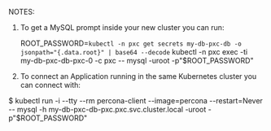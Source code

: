 NOTES:
1. To get a MySQL prompt inside your new cluster you can run:

    ROOT_PASSWORD=`kubectl -n pxc get secrets my-db-pxc-db -o jsonpath="{.data.root}" | base64 --decode`
    kubectl -n pxc exec -ti \
      my-db-pxc-db-pxc-0 -c pxc -- mysql -uroot -p"$ROOT_PASSWORD"

2. To connect an Application running in the same Kubernetes cluster you can connect with:


$ kubectl run -i --tty --rm percona-client --image=percona --restart=Never \
  -- mysql -h  my-db-pxc-db-pxc.pxc.svc.cluster.local -uroot -p"$ROOT_PASSWORD"
